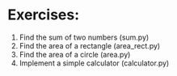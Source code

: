 # Exercises:

1. Find the sum of two numbers (sum.py)
2. Find the area of a rectangle (area_rect.py)
3. Find the area of a circle (area.py) 
4. Implement a simple calculator (calculator.py)
